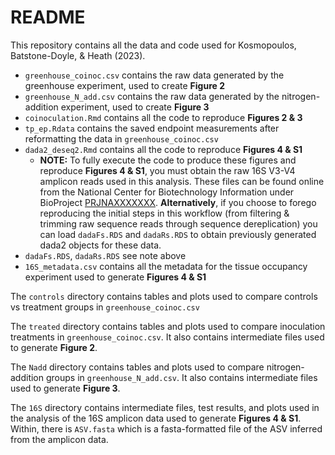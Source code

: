 # README
This repository contains all the data and code used for Kosmopoulos, Batstone-Doyle, & Heath (2023).

- `greenhouse_coinoc.csv` contains the raw data generated by the greenhouse experiment, used to create **Figure 2**
- `greenhouse_N_add.csv` contains the raw data generated by the nitrogen-addition experiment, used to create **Figure 3**
- `coinoculation.Rmd` contains all the code to reproduce **Figures 2 & 3**
- `tp_ep.Rdata` contains the saved endpoint measurements after reformatting the data in `greenhouse_coinoc.csv`
- `dada2_deseq2.Rmd` contains all the code to reproduce **Figures 4 & S1**
    - **NOTE:** To fully execute the code to produce these figures and reproduce **Figures 4 & S1**, you must obtain the raw 16S V3-V4 amplicon reads used in this analysis. These files can be found online from the National Center for Biotechnology Information under BioProject [PRJNAXXXXXXX](www.ncbi.nlm.nih.gov/bioproject/XXXXXXX). **Alternatively**, if you choose to forego reproducing the initial steps in this workflow (from filtering & trimming raw sequence reads through sequence dereplication) you can load `dadaFs.RDS` and `dadaRs.RDS` to obtain previously generated dada2 objects for these data.
- `dadaFs.RDS`, `dadaRs.RDS` see note above
- `16S_metadata.csv` contains all the metadata for the tissue occupancy experiment used to generate **Figures 4 & S1**

The `controls` directory contains tables and plots used to compare controls vs treatment groups in `greenhouse_coinoc.csv`

The `treated` directory contains tables and plots used to compare inoculation treatments in `greenhouse_coinoc.csv`. It also contains intermediate files used to generate **Figure 2**.

The `Nadd` directory contains tables and plots used to compare nitrogen-addition groups in `greenhouse_N_add.csv`. It also contains intermediate files used to generate **Figure 3**.

The `16S` directory contains intermediate files, test results, and plots used in the analysis of the 16S amplicon data used to generate **Figures 4 & S1**. Within, there is `ASV.fasta` which is a fasta-formatted file of the ASV inferred from the amplicon data.
